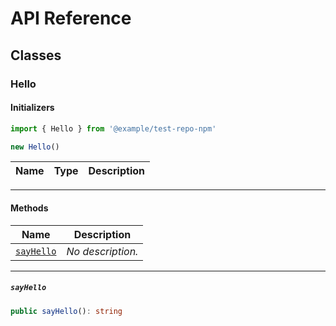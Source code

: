 # API Reference <a name="API Reference" id="api-reference"></a>



## Classes <a name="Classes" id="Classes"></a>

### Hello <a name="Hello" id="@example/test-repo-npm.Hello"></a>

#### Initializers <a name="Initializers" id="@example/test-repo-npm.Hello.Initializer"></a>

```typescript
import { Hello } from '@example/test-repo-npm'

new Hello()
```

| **Name** | **Type** | **Description** |
| --- | --- | --- |

---

#### Methods <a name="Methods" id="Methods"></a>

| **Name** | **Description** |
| --- | --- |
| <code><a href="#@example/test-repo-npm.Hello.sayHello">sayHello</a></code> | *No description.* |

---

##### `sayHello` <a name="sayHello" id="@example/test-repo-npm.Hello.sayHello"></a>

```typescript
public sayHello(): string
```






